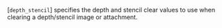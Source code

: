 [`depth_stencil`] specifies the depth and stencil clear values to use
when clearing a depth/stencil image or attachment.